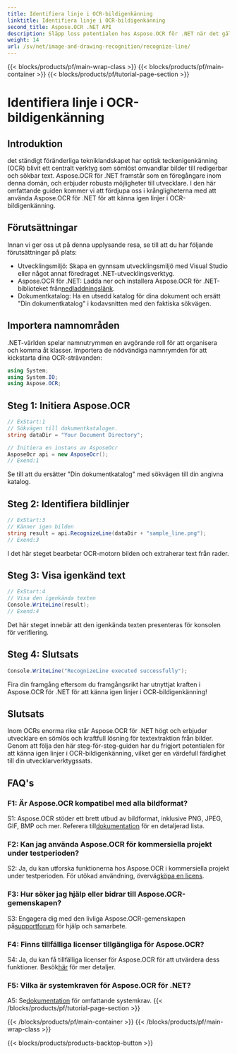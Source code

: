 ```yaml
---
title: Identifiera linje i OCR-bildigenkänning
linktitle: Identifiera linje i OCR-bildigenkänning
second_title: Aspose.OCR .NET API
description: Släpp loss potentialen hos Aspose.OCR för .NET när det gäller att känna igen linjer i OCR-bildigenkänning. En utvecklarguide för sömlös textextraktion från bilder.
weight: 14
url: /sv/net/image-and-drawing-recognition/recognize-line/
---
```


{{< blocks/products/pf/main-wrap-class >}}
{{< blocks/products/pf/main-container >}}
{{< blocks/products/pf/tutorial-page-section >}}

# Identifiera linje i OCR-bildigenkänning

## Introduktion

det ständigt föränderliga tekniklandskapet har optisk teckenigenkänning (OCR) blivit ett centralt verktyg som sömlöst omvandlar bilder till redigerbar och sökbar text. Aspose.OCR för .NET framstår som en föregångare inom denna domän, och erbjuder robusta möjligheter till utvecklare. I den här omfattande guiden kommer vi att fördjupa oss i krångligheterna med att använda Aspose.OCR för .NET för att känna igen linjer i OCR-bildigenkänning.

## Förutsättningar

Innan vi ger oss ut på denna upplysande resa, se till att du har följande förutsättningar på plats:

- Utvecklingsmiljö: Skapa en gynnsam utvecklingsmiljö med Visual Studio eller något annat föredraget .NET-utvecklingsverktyg.
-  Aspose.OCR för .NET: Ladda ner och installera Aspose.OCR för .NET-biblioteket från[nedladdningslänk](https://releases.aspose.com/ocr/net/).
- Dokumentkatalog: Ha en utsedd katalog för dina dokument och ersätt "Din dokumentkatalog" i kodavsnitten med den faktiska sökvägen.

## Importera namnområden

.NET-världen spelar namnutrymmen en avgörande roll för att organisera och komma åt klasser. Importera de nödvändiga namnrymden för att kickstarta dina OCR-strävanden:

```csharp
using System;
using System.IO;
using Aspose.OCR;
```

## Steg 1: Initiera Aspose.OCR

```csharp
// ExStart:1
// Sökvägen till dokumentkatalogen.
string dataDir = "Your Document Directory";

// Initiera en instans av AsposeOcr
AsposeOcr api = new AsposeOcr();
// Exend:1
```

Se till att du ersätter "Din dokumentkatalog" med sökvägen till din angivna katalog.

## Steg 2: Identifiera bildlinjer

```csharp
// ExStart:3
// Känner igen bilden
string result = api.RecognizeLine(dataDir + "sample_line.png");
// Exend:3
```

I det här steget bearbetar OCR-motorn bilden och extraherar text från rader.

## Steg 3: Visa igenkänd text

```csharp
// ExStart:4
// Visa den igenkända texten
Console.WriteLine(result);
// Exend:4
```

Det här steget innebär att den igenkända texten presenteras för konsolen för verifiering.

## Steg 4: Slutsats

```csharp
Console.WriteLine("RecognizeLine executed successfully");
```

Fira din framgång eftersom du framgångsrikt har utnyttjat kraften i Aspose.OCR för .NET för att känna igen linjer i OCR-bildigenkänning!

## Slutsats

Inom OCRs enorma rike står Aspose.OCR för .NET högt och erbjuder utvecklare en sömlös och kraftfull lösning för textextraktion från bilder. Genom att följa den här steg-för-steg-guiden har du frigjort potentialen för att känna igen linjer i OCR-bildigenkänning, vilket ger en värdefull färdighet till din utvecklarverktygssats.

## FAQ's

### F1: Är Aspose.OCR kompatibel med alla bildformat?

 S1: Aspose.OCR stöder ett brett utbud av bildformat, inklusive PNG, JPEG, GIF, BMP och mer. Referera till[dokumentation](https://reference.aspose.com/ocr/net/) för en detaljerad lista.

### F2: Kan jag använda Aspose.OCR för kommersiella projekt under testperioden?

 S2: Ja, du kan utforska funktionerna hos Aspose.OCR i kommersiella projekt under testperioden. För utökad användning, överväg[köpa en licens](https://purchase.aspose.com/buy).

### F3: Hur söker jag hjälp eller bidrar till Aspose.OCR-gemenskapen?

 S3: Engagera dig med den livliga Aspose.OCR-gemenskapen på[supportforum](https://forum.aspose.com/c/ocr/16) för hjälp och samarbete.

### F4: Finns tillfälliga licenser tillgängliga för Aspose.OCR?

S4: Ja, du kan få tillfälliga licenser för Aspose.OCR för att utvärdera dess funktioner. Besök[här](https://purchase.aspose.com/temporary-license/) för mer detaljer.

### F5: Vilka är systemkraven för Aspose.OCR för .NET?

 A5: Se[dokumentation](https://reference.aspose.com/ocr/net/) för omfattande systemkrav.
{{< /blocks/products/pf/tutorial-page-section >}}

{{< /blocks/products/pf/main-container >}}
{{< /blocks/products/pf/main-wrap-class >}}

{{< blocks/products/products-backtop-button >}}
